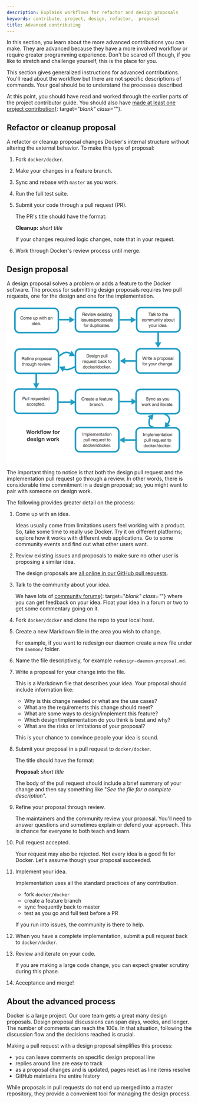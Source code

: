 ```yaml
---
description: Explains workflows for refactor and design proposals
keywords: contribute, project, design, refactor,  proposal
title: Advanced contributing
---
```


In this section, you learn about the more advanced contributions you can make.
They are advanced because they have a more involved workflow or require greater
programming experience. Don't be scared off though, if you like to stretch and
challenge yourself, this is the place for you.

This section gives generalized instructions for advanced contributions. You'll
read about the workflow but there are not specific descriptions of commands.
Your goal should be to understand the processes described.

At this point, you should have read and worked through the earlier parts of
the project contributor guide. You should also have
[made at least one project contribution](make-a-contribution/){: target="_blank" class="_"}.

## Refactor or cleanup proposal

A refactor or cleanup proposal changes Docker's internal structure without
altering the external behavior. To make this type of proposal:

1. Fork `docker/docker`.

2. Make your changes in a feature branch.

3. Sync and rebase with `master` as you work.

3. Run the full test suite.

4. Submit your code through a pull request (PR).

    The PR's title should have the format:

    **Cleanup:** _short title_

    If your changes required logic changes, note that in your request.

5. Work through Docker's review process until merge.


## Design proposal

A design proposal solves a problem or adds a feature to the Docker software.
The process for submitting design proposals requires two pull requests, one
for the design and one for the implementation.

![Simple process](images/proposal.png)

The important thing to notice is that both the design pull request and the
implementation pull request go through a review. In other words, there is
considerable time commitment in a design proposal; so, you might want to pair
with someone on design work.

The following provides greater detail on the process:

1.  Come up with an idea.

    Ideas usually come from limitations users feel working with a product. So,
    take some time to really use Docker. Try it on different platforms; explore
    how it works with different web applications. Go to some community events
    and find out what other users want.

2.  Review existing issues and proposals to make sure no other user is proposing a similar idea.

    The design proposals are
    [all online in our GitHub pull requests](https://github.com/docker/docker.github.io/pulls).

3.  Talk to the community about your idea.

    We have lots of [community forums](https://forums.docker.com){: target="_blank" class="_"}
    where you can get feedback on your idea. Float your idea in a forum or two
    to get some commentary going on it.

4. Fork `docker/docker` and clone the repo to your local host.

5. Create a new Markdown file in the area you wish to change.

    For example, if you want to redesign our daemon create a new file under the
    `daemon/` folder.

6. Name the file descriptively, for example `redesign-daemon-proposal.md`.

7. Write a proposal for your change into the file.

    This is a Markdown file that describes your idea. Your proposal
    should include information like:

    * Why is this change needed or what are the use cases?
    * What are the requirements this change should meet?
    * What are some ways to design/implement this feature?
    * Which design/implementation do you think is best and why?
    * What are the risks or limitations of your proposal?

    This is your chance to convince people your idea is sound.

8. Submit your proposal in a pull request to `docker/docker`.

    The title should have the format:

    **Proposal:** _short title_

    The body of the pull request should include a brief summary of your change
    and then say something like "_See the file for a complete description_".

9. Refine your proposal through review.

    The maintainers and the community review your proposal. You'll need to
    answer questions and sometimes explain or defend your approach. This is
    chance for everyone to both teach and learn.

10. Pull request accepted.

    Your request may also be rejected. Not every idea is a good fit for Docker.
    Let's assume though your proposal succeeded.

11. Implement your idea.

    Implementation uses all the standard practices of any contribution.

    * fork `docker/docker`
    * create a feature branch
    * sync frequently back to master
    * test as you go and full test before a PR

    If you run into issues, the community is there to help.

12. When you have a complete implementation, submit a pull request back to `docker/docker`.

13. Review and iterate on your code.

    If you are making a large code change, you can expect greater scrutiny
    during this phase.

14. Acceptance and merge!

## About the advanced process

Docker is a large project. Our core team gets a great many design proposals.
Design proposal discussions can span days, weeks, and longer. The number of comments can reach the 100s.
In that situation, following the discussion flow and the decisions reached is crucial.

Making a pull request with a design proposal simplifies this process:

* you can leave comments on specific design proposal line
* replies around line are easy to track
* as a proposal changes and is updated, pages reset as line items resolve
* GitHub maintains the entire history

While proposals in pull requests do not end up merged into a master repository, they provide a convenient tool for managing the design process.
